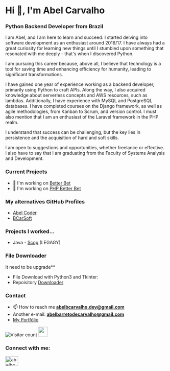 <h1 align="left">Hi 👋, I'm Abel Carvalho</h1>
<h3 align="left">Python Backend Developer from Brazil</h3>

I am Abel, and I am here to learn and succeed. I started delving into software development as an enthusiast around 2016/17. I have always had a great curiosity for learning new things until I stumbled upon something that resonated with me deeply - that's when I discovered Python.

I am pursuing this career because, above all, I believe that technology is a tool for saving time and enhancing efficiency for humanity, leading to significant transformations.

I have gained one year of experience working as a backend developer, primarily using Python to craft APIs. Along the way, I also acquired knowledge about serverless concepts and AWS resources, such as lambdas. Additionally, I have experience with MySQL and PostgreSQL databases. I have completed courses on the Django framework, as well as agile methodologies, from Kanban to Scrum, and version control. I must also mention that I am an enthusiast of the Laravel framework in the PHP realm.

I understand that success can be challenging, but the key lies in persistence and the acquisition of hard and soft skills.

I am open to suggestions and opportunities, whether freelance or effective. I also have to say that I am graduating from the Faculty of Systems Analysis and Development.

### Current Projects

- 🔭 I'm working on [Better Bet](https://github.com/abelbarreto-dev/better-bet)
- 🔭 I'm working on [PHP Better Bet](https://github.com/abelbarreto-dev/php-better-bet)

### My alternatives GitHub Profiles

- [Abel Coder](https://github.com/AbelCoder754)
- [BCarSoft](https://github.com/bcarsoft)

### Projects I worked...

- Java - [Scop](https://github.com/abelbcarvalho/scop) (LEGAGY)


### File Downloader

It need to be upgrade**

- File Download with Python3 and Tkinter:
- Repoisitory [Downloader](https://github.com/bcarsoft/downloader)

### Contact

- 📫 How to reach me **abelbcarvalho.dev@gmail.com**
- Another e-mail: **abelbarretodecarvalho@gmail.com**
- [My Portfólio](https://abelbcarvalho.github.io/)

![Visitor count](https://gpvc.arturio.dev/abelbarreto-dev) <img src="https://media.giphy.com/media/dxn6fRlTIShoeBr69N/giphy.gif" width="30">

<h3 align="left">Connect with me:</h3>
<p align="left">
<a href="https://www.linkedin.com/in/abelcarvalho/" target="blank"><img align="center" src="https://raw.githubusercontent.com/rahuldkjain/github-profile-readme-generator/master/src/images/icons/Social/linked-in-alt.svg" alt="abelbcarvalho" height="30" width="40" /></a>
</p>
